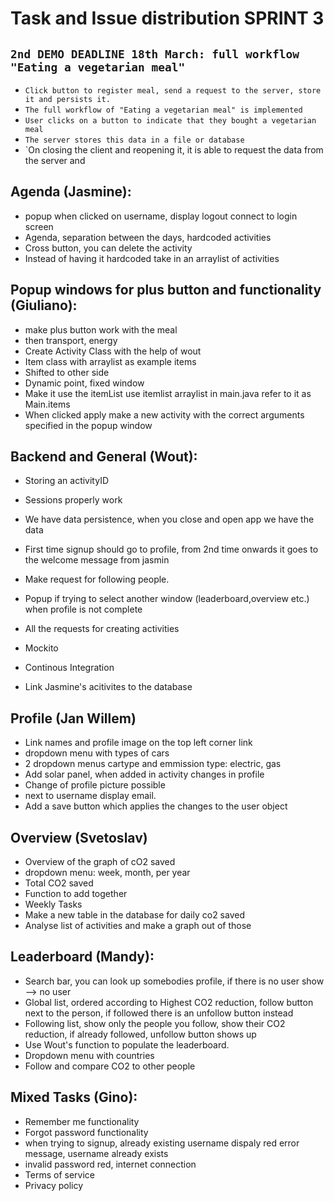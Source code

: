 # Task and Issue distribution SPRINT 3

## `2nd DEMO DEADLINE 18th March: full workflow "Eating a vegetarian meal"`

* `Click button to register meal, send a request to the server, store it and persists it.`
* `The full workflow of "Eating a vegetarian meal" is implemented`
* `User clicks on a button to indicate that they bought a vegetarian meal`
* `The server stores this data in a file or database`
* `On closing the client and reopening it, it is able to request the data from the server and

## Agenda (Jasmine):
* popup when clicked on username, display logout connect to login screen
* Agenda, separation between the days, hardcoded activities
* Cross button, you can delete the activity
* Instead of having it hardcoded take in an arraylist of activities



## Popup windows for plus button and functionality (Giuliano):
* make plus button work with the meal
* then transport, energy
* Create Activity Class with the help of wout
* Item class with arraylist as example items
* ​Shifted to other side
* Dynamic point, fixed window
* Make it use the itemList use itemlist arraylist in main.java refer to it as Main.items
* When clicked apply make a new activity with the correct arguments specified in the popup window



## Backend and General (Wout):
* Storing an activityID
* Sessions properly work
* We have data persistence, when you close and open app we have the data
* First time signup should go to profile, from 2nd time onwards it goes to the welcome message from jasmin
* Make request for following people.


* Popup if trying to select another window (leaderboard,overview etc.) when profile is not complete
* All the requests for creating activities
* Mockito
* Continous Integration
* Link Jasmine's acitivites to the database




## Profile (Jan Willem)
* Link names and profile image on the top left corner link
* dropdown menu with types of cars
* 2 dropdown menus cartype and emmission type: electric, gas
* Add solar panel, when added in activity changes in profile
* Change of profile picture possible
* next to username display email.
* Add a save button which applies the changes to the user object



## Overview (Svetoslav)
* Overview of the graph of cO2 saved
* dropdown menu: week, month, per year
* Total CO2 saved
* Function to add together
* Weekly Tasks
* Make a new table in the database for daily co2 saved
* ​Analyse list of activities and make a graph out of those


## Leaderboard (Mandy):
* Search bar, you can look up somebodies profile, if there is no user show --> no user
* Global list, ordered according to Highest CO2 reduction, follow button next to the person, if followed there is an unfollow button instead
* Following list, show only the people you follow, show their CO2 reduction, if already followed, unfollow button shows up
* Use Wout's function to populate the leaderboard.
* Dropdown menu with countries
* ​Follow and compare CO2 to other people



## Mixed Tasks (Gino):
* Remember me functionality
* Forgot password functionality
* when trying to signup, already existing username dispaly red error message, username already exists
* invalid password red, internet connection
* Terms of service
* Privacy policy